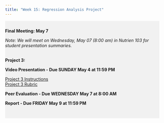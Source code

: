```yaml
---
title: "Week 15: Regression Analysis Project"
---
```


<div style="background-color:rgba(0, 0, 0, 0.0470588); text-align:left; vertical-align: middle; padding:10px 0;">

<b>Final Meeting: May 7</b> <br>

*Note: We will meet on Wednesday, May 07 (8:00 am) in Nutrien 103 for student presentation summaries.* <br><br>

<!--
<a  href="/materials/unit_03/week_03/lecture_03_week_03.html" target="_blank">Lecture Slides</a> <br> <br>

<b>Lab: May 9</b> <br>
Lab Notes <br> <br>
-->

<b>Project 3:</b> <br>

<b>Video Presentation - Due SUNDAY May 4 at 11:59 PM</b> <br>

<a  href="/materials/unit_03/week_03/project_3.html" target="_blank">Project 3 Instructions</a> <br> 
<a  href="/materials/unit_03/week_03/project_3_rubric.html" target="_blank">Project 3 Rubric</a> <br>

<b>Peer Evaluation - Due WEDNESDAY May 7 at 8:00 AM</b>

<b>Report - Due FRIDAY May 9 at 11:59 PM</b> <br> <br>



 <!--
<a  href="/materials/unit_03/week_02/includes/min_wage_data.csv" target="_blank">min_wage_data.csv</a> <br> 

 <a  href="/materials/unit_03/week_02/lab_03_week_02.html" target="_blank">Lab Notes</a> <br>  
 

 <a  href="https://colostate-my.sharepoint.com/:f:/g/personal/jbayham_colostate_edu/EgFfaomIJ8VOoPLiTz6YXfEBXQqoY1eiOuDmpPpur7f9Ow?e=zDMuWi" target="_blank">Lab Datasets</a> <br> <br>

<b> Problem Set Materials - Due Thursday, April 27 by 11:59 PM:</b> <br>

 <a  href="/materials/unit_03/week_01/ps_03_week_01.html" target="_blank">Problem Set 1 Instructions</a> <br>  

<a  href="https://colostate-my.sharepoint.com/:f:/g/personal/jbayham_colostate_edu/Ene2gKXT9QBMr5Zb383dEeYBmvLFvFZR6PTwxUcGNza_0g?e=gwtVHm" target="_blank">Treatment datasets</a> <br> 

<a  href="https://colostate-my.sharepoint.com/:f:/g/personal/jbayham_colostate_edu/EsuPJcqiDPZFu0qJ-JONVLcB1gnp08EAm2LuTPAHVz2yqA?e=IsLJkA" target="_blank">Other datasets</a> <br> <br>
-->



</div>

<br> 

